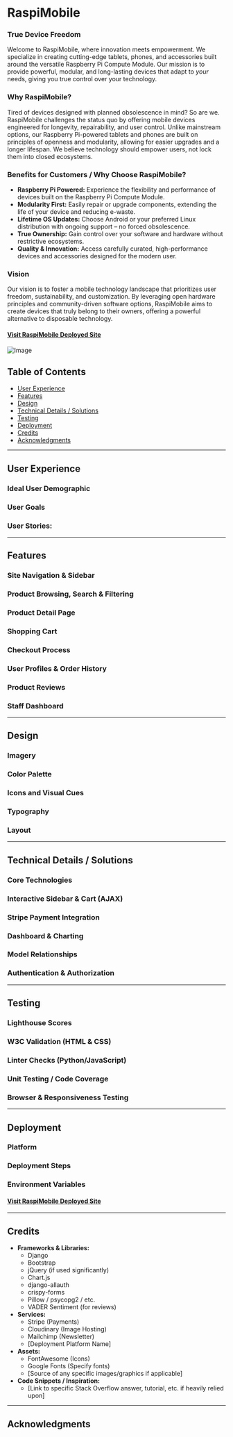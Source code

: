 # RaspiMobile


### True Device Freedom
Welcome to RaspiMobile, where innovation meets empowerment. We specialize in creating cutting-edge tablets, phones, and accessories built around the versatile Raspberry Pi Compute Module. Our mission is to provide powerful, modular, and long-lasting devices that adapt to *your* needs, giving you true control over your technology.

### Why RaspiMobile?
Tired of devices designed with planned obsolescence in mind? So are we. RaspiMobile challenges the status quo by offering mobile devices engineered for longevity, repairability, and user control. Unlike mainstream options, our Raspberry Pi-powered tablets and phones are built on principles of openness and modularity, allowing for easier upgrades and a longer lifespan. We believe technology should empower users, not lock them into closed ecosystems.

### Benefits for Customers / Why Choose RaspiMobile?
*   **Raspberry Pi Powered:** Experience the flexibility and performance of devices built on the Raspberry Pi Compute Module.
*   **Modularity First:** Easily repair or upgrade components, extending the life of your device and reducing e-waste.
*   **Lifetime OS Updates:** Choose Android or your preferred Linux distribution with ongoing support – no forced obsolescence.
*   **True Ownership:** Gain control over your software and hardware without restrictive ecosystems.
*   **Quality & Innovation:** Access carefully curated, high-performance devices and accessories designed for the modern user.

### Vision
Our vision is to foster a mobile technology landscape that prioritizes user freedom, sustainability, and customization. By leveraging open hardware principles and community-driven software options, RaspiMobile aims to create devices that truly belong to their owners, offering a powerful alternative to disposable technology.


#### [Visit RaspiMobile Deployed Site](https://raspimobile-5d0ba24a84d8.herokuapp.com/)


![Image](https://github.com/user-attachments/assets/bcae835d-fd62-4790-a94b-b0b4174d1102)


## Table of Contents

- [User Experience](#user-experience)
- [Features](#features)
- [Design](#design)
- [Technical Details / Solutions](#technical-details--solutions)
- [Testing](#testing)
- [Deployment](#deployment)
- [Credits](#credits)
- [Acknowledgments](#acknowledgments)

---

## User Experience

### Ideal User Demographic
<!-- Describe who the target users are (e.g., tech enthusiasts, privacy-focused individuals, tinkerers) -->

### User Goals
<!-- List what users want to achieve by using the site (e.g., purchase unique hardware, find accessories, manage orders, leave reviews) -->

### User Stories:
<!-- Link to or list key user stories if available -->
<!-- [View User Stories Here](link-to-user-stories) -->

---

## Features

<!-- Add detailed descriptions and screenshots/gifs for each feature below -->

### Site Navigation & Sidebar
<!-- Describe the main navbar and the interactive sidebar (User, Cart) -->

### Product Browsing, Search & Filtering
<!-- Describe how users find products (list view, search bar, category filters, sorting) -->

### Product Detail Page
<!-- Describe the product detail view (images, description, specifications, reviews) -->

### Shopping Cart
<!-- Describe cart functionality (adding, removing, quantity updates, session/DB storage, AJAX updates) -->

### Checkout Process
<!-- Describe the steps involved in checkout (shipping form, delivery options, order summary) -->

### User Profiles & Order History
<!-- Describe user profile features (viewing/saving address, viewing past orders) -->

### Product Reviews
<!-- Describe the review submission and display system -->

### Staff Dashboard
<!-- Briefly mention the dashboard and its key management areas (Products, Orders, Reviews, Statistics) -->

---

## Design

### Imagery
<!-- Describe the overall visual style, use of product images, logo etc. -->

### Color Palette
<!-- Detail the main colors used and their purpose -->

### Icons and Visual Cues
<!-- Mention icon libraries used (e.g., FontAwesome) and how icons enhance UX -->

### Typography
<!-- Specify the fonts used and their application -->

### Layout
<!-- Describe the overall layout structure (e.g., responsive design, use of Bootstrap grid, sidebar interaction) -->

---

## Technical Details / Solutions

<!-- Describe interesting technical implementations -->

### Core Technologies
<!-- List main frameworks/libraries: Django, Bootstrap, JavaScript, Stripe, Cloudinary etc. -->

### Interactive Sidebar & Cart (AJAX)
<!-- Explain how the sidebar and AJAX cart updates work -->

### Stripe Payment Integration
<!-- Detail the implementation of Stripe Elements and Payment Intents -->

### Dashboard & Charting
<!-- Explain how the dashboard statistics and charts are generated/updated -->

### Model Relationships
<!-- Include a description or diagram of key Django model relationships -->

### Authentication & Authorization
<!-- Mention use of django-allauth and staff user checks -->

---

## Testing

<!-- Describe the testing process and add results/screenshots later -->
<!-- Mention tools used: Lighthouse, W3C Validator, Linters (e.g., Flake8/Black for Python, ESLint for JS), Django Tests -->

### Lighthouse Scores
<!-- Add Lighthouse screenshots/scores for key pages -->

### W3C Validation (HTML & CSS)
<!-- Add results/screenshots or notes from validators -->

### Linter Checks (Python/JavaScript)
<!-- Add results/screenshots or notes from linters -->

### Unit Testing / Code Coverage
<!-- Describe unit tests written and results (e.g., coverage report) -->

### Browser & Responsiveness Testing
<!-- List browsers/devices tested -->

---

## Deployment

<!-- Describe the deployment process -->

### Platform
<!-- Specify the deployment platform (e.g., Heroku, Render, AWS) -->

### Deployment Steps
<!-- Outline the key steps taken to deploy the application -->

### Environment Variables
<!-- List necessary environment variables (without values) -->


#### [Visit RaspiMobile Deployed Site](link-to-your-deployed-site) <!-- Update this link later -->


---

## Credits

<!-- List all third-party libraries, tools, assets, tutorials, etc. used -->

- **Frameworks & Libraries:**
    - Django
    - Bootstrap
    - jQuery (if used significantly)
    - Chart.js
    - django-allauth
    - crispy-forms
    - Pillow / psycopg2 / etc.
    - VADER Sentiment (for reviews)
- **Services:**
    - Stripe (Payments)
    - Cloudinary (Image Hosting)
    - Mailchimp (Newsletter)
    - [Deployment Platform Name]
- **Assets:**
    - FontAwesome (Icons)
    - Google Fonts (Specify fonts)
    - [Source of any specific images/graphics if applicable]
- **Code Snippets / Inspiration:**
    - [Link to specific Stack Overflow answer, tutorial, etc. if heavily relied upon]

---

## Acknowledgments

<!-- Thank anyone who helped (mentors, instructors, peers) -->